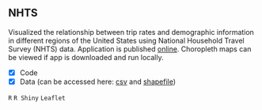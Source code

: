 ## NHTS
Visualized the relationship between trip rates and demographic information in different regions of the United States using National Household Travel Survey (NHTS) data. Application is published [online](https://nap424.shinyapps.io/nhts/). Choropleth maps can be viewed if app is downloaded and run locally.
- [x] Code
- [x] Data (can be accessed here: [csv](https://nhts.ornl.gov/assets/2016/download/csv.zip) and [shapefile](https://www2.census.gov/geo/tiger/TIGER2017/CBSA/tl_2017_us_cbsa.zip))

`R` `R Shiny` `Leaflet`
